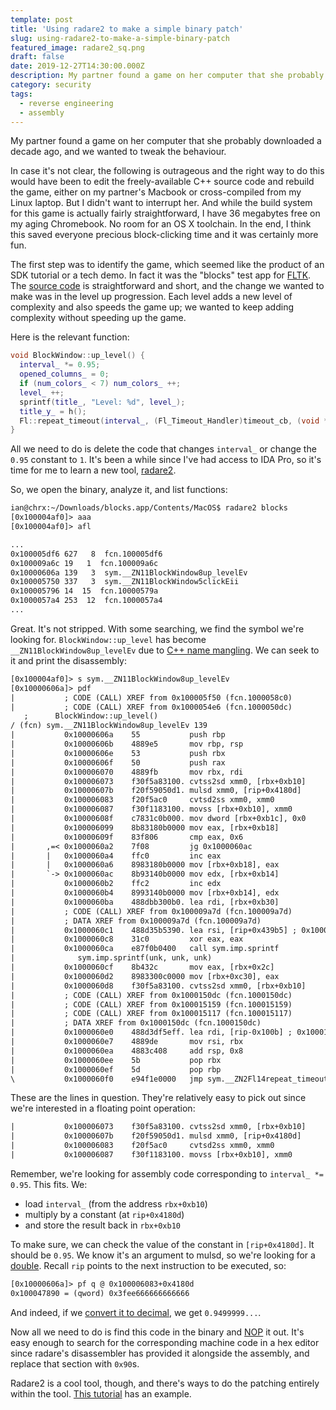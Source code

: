 ```yaml
---
template: post
title: 'Using radare2 to make a simple binary patch'
slug: using-radare2-to-make-a-simple-binary-patch
featured_image: radare2_sq.png
draft: false
date: 2019-12-27T14:30:00.000Z
description: My partner found a game on her computer that she probably downloaded a decade ago, and we wanted to tweak the behaviour.
category: security
tags:
  - reverse engineering
  - assembly
---
```

My partner found a game on her computer that she probably downloaded a decade ago, and we wanted to tweak the behaviour.

In case it's not clear, the following is outrageous and the right way to do this would have been to edit the freely-available C++ source code and rebuild the game, either on my partner's Macbook or cross-compiled from my Linux laptop. But I didn't want to interrupt her. And while the build system for this game is actually fairly straightforward, I have 36 megabytes free on my aging Chromebook. No room for an OS X toolchain. In the end, I think this saved everyone precious block-clicking time and it was certainly more fun.

The first step was to identify the game, which seemed like the product of an SDK tutorial or a tech demo. In fact it was the "blocks" test app for [FLTK](https://www.fltk.org/doc-1.3/examples.html#examples_blocks). The [source code](https://github.com/fltk/fltk/blob/release-1.1.10/test/blocks.cxx) is straightforward and short, and the change we wanted to make was in the level up progression. Each level adds a new level of complexity and also speeds the game up; we wanted to keep adding complexity without speeding up the game.

Here is the relevant function:

```c++
void BlockWindow::up_level() {
  interval_ *= 0.95;
  opened_columns_ = 0;
  if (num_colors_ < 7) num_colors_ ++;
  level_ ++;
  sprintf(title_, "Level: %d", level_);
  title_y_ = h();
  Fl::repeat_timeout(interval_, (Fl_Timeout_Handler)timeout_cb, (void *)this);
}
```

All we need to do is delete the code that changes `interval_` or change the `0.95` constant to `1`. It's been a while since I've had access to IDA Pro, so it's time for me to learn a new tool, [radare2](https://rada.re/).

So, we open the binary, analyze it, and list functions:

```txt
ian@chrx:~/Downloads/blocks.app/Contents/MacOS$ radare2 blocks 
[0x100004af0]> aaa
[0x100004af0]> afl

...
0x100005df6 627   8  fcn.100005df6
0x100009a6c 19   1  fcn.100009a6c
0x10000606a 139   3  sym.__ZN11BlockWindow8up_levelEv
0x100005750 337   3  sym.__ZN11BlockWindow5clickEii
0x100005796 14  15  fcn.10000579a
0x1000057a4 253  12  fcn.1000057a4
...
```

Great. It's not stripped. With some searching, we find the symbol we're looking for. `BlockWindow::up_level` has become `__ZN11BlockWindow8up_levelEv` due to [C++ name mangling](https://en.wikipedia.org/wiki/Name_mangling#C++). We can seek to it and print the disassembly:

```txt
[0x100004af0]> s sym.__ZN11BlockWindow8up_levelEv
[0x10000606a]> pdf
|           ; CODE (CALL) XREF from 0x100005f50 (fcn.1000058c0)
|           ; CODE (CALL) XREF from 0x1000054e6 (fcn.1000050dc)
   ;      BlockWindow::up_level()
/ (fcn) sym.__ZN11BlockWindow8up_levelEv 139
|           0x10000606a    55           push rbp
|           0x10000606b    4889e5       mov rbp, rsp
|           0x10000606e    53           push rbx
|           0x10000606f    50           push rax
|           0x100006070    4889fb       mov rbx, rdi
|           0x100006073    f30f5a83100. cvtss2sd xmm0, [rbx+0xb10]
|           0x10000607b    f20f59050d1. mulsd xmm0, [rip+0x4180d]
|           0x100006083    f20f5ac0     cvtsd2ss xmm0, xmm0
|           0x100006087    f30f1183100. movss [rbx+0xb10], xmm0
|           0x10000608f    c7831c0b000. mov dword [rbx+0xb1c], 0x0
|           0x100006099    8b83180b0000 mov eax, [rbx+0xb18]
|           0x10000609f    83f806       cmp eax, 0x6
|       ,=< 0x1000060a2    7f08         jg 0x1000060ac
|       |   0x1000060a4    ffc0         inc eax
|       |   0x1000060a6    8983180b0000 mov [rbx+0xb18], eax
|       `-> 0x1000060ac    8b93140b0000 mov edx, [rbx+0xb14]
|           0x1000060b2    ffc2         inc edx
|           0x1000060b4    8993140b0000 mov [rbx+0xb14], edx
|           0x1000060ba    488dbb300b0. lea rdi, [rbx+0xb30]
|           ; CODE (CALL) XREF from 0x100009a7d (fcn.100009a7d)
|           ; DATA XREF from 0x100009a7d (fcn.100009a7d)
|           0x1000060c1    488d35b5390. lea rsi, [rip+0x439b5] ; 0x100009a7d 
|           0x1000060c8    31c0         xor eax, eax
|           0x1000060ca    e87f0b0400   call sym.imp.sprintf
|              sym.imp.sprintf(unk, unk, unk)
|           0x1000060cf    8b432c       mov eax, [rbx+0x2c]
|           0x1000060d2    8983300c0000 mov [rbx+0xc30], eax
|           0x1000060d8    f30f5a83100. cvtss2sd xmm0, [rbx+0xb10]
|           ; CODE (CALL) XREF from 0x1000150dc (fcn.1000150dc)
|           ; CODE (CALL) XREF from 0x100015159 (fcn.100015159)
|           ; CODE (CALL) XREF from 0x100015117 (fcn.100015117)
|           ; DATA XREF from 0x1000150dc (fcn.1000150dc)
|           0x1000060e0    488d3df5eff. lea rdi, [rip-0x100b] ; 0x1000150dc 
|           0x1000060e7    4889de       mov rsi, rbx
|           0x1000060ea    4883c408     add rsp, 0x8
|           0x1000060ee    5b           pop rbx
|           0x1000060ef    5d           pop rbp
\           0x1000060f0    e94f1e0000   jmp sym.__ZN2Fl14repeat_timeoutEdPFvPvES0_
``` 

These are the lines in question. They're relatively easy to pick out since we're interested in a floating point operation:

```txt
|           0x100006073    f30f5a83100. cvtss2sd xmm0, [rbx+0xb10]
|           0x10000607b    f20f59050d1. mulsd xmm0, [rip+0x4180d]
|           0x100006083    f20f5ac0     cvtsd2ss xmm0, xmm0
|           0x100006087    f30f1183100. movss [rbx+0xb10], xmm0
```

Remember, we're looking for assembly code corresponding to `interval_ *= 0.95`. This fits. We:

* load `interval_` (from the address `rbx+0xb10`)
* multiply by a constant (at `rip+0x4180d`)
* and store the result back in `rbx+0xb10`

To make sure, we can check the value of the constant in `[rip+0x4180d]`. It should be `0.95`. We know it's an argument to mulsd, so we're looking for a [double](https://en.wikipedia.org/wiki/Double-precision_floating-point_format#IEEE_754_double-precision_binary_floating-point_format:_binary64). Recall `rip` points to the next instruction to be executed, so:

```txt
[0x10000606a]> pf q @ 0x100006083+0x4180d
0x100047890 = (qword) 0x3fee666666666666 
```

And indeed, if we [convert it to decimal](https://binaryconvert.com/result_double.html?hexadecimal=3FEE666666666666), we get `0.9499999...`.

Now all we need to do is find this code in the binary and [NOP](https://www.felixcloutier.com/x86/nop) it out. It's easy enough to search for the corresponding machine code in a hex editor since radare's disassembler has provided it alongside the assembly, and replace that section with `0x90`s.

Radare2 is a cool tool, though, and there's ways to do the patching entirely within the tool. [This tutorial](https://monosource.gitbooks.io/radare2-explorations/content/tut1/tut1_-_simple_patch.html) has an example.
